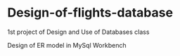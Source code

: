 # Design-of-flights-database
1st project of Design and Use of Databases class

Design of ER model in MySql Workbench
